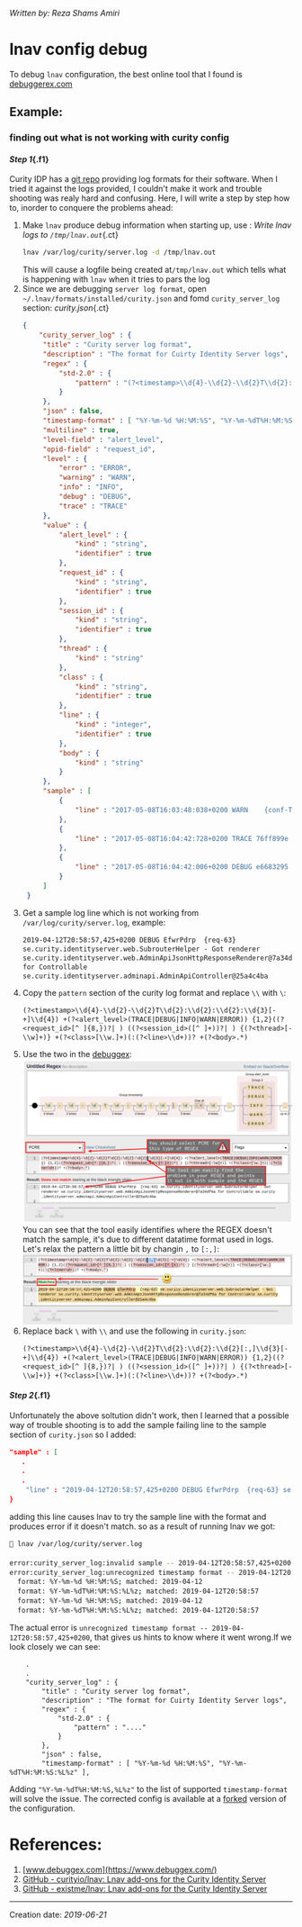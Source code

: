 _Written by: Reza Shams Amiri_

# lnav config debug

To debug `lnav` configuration, the best online tool that I found is [debuggerex.com][HWDC]

## Example: 
### finding out what is not working with curity config
#### _Step 1_{.f1}
Curity IDP has a [git repo][GCLLAOFTCIS] providing log formats for their software. When I tried it against the logs provided, I couldn't make it work and trouble shooting was realy hard and confusing. Here, I will write a step by step how to, inorder to conquere the problems ahead:

1. Make `lnav` produce debug information when starting up, use :
    _Write lnav logs to `/tmp/lnav.out`_{.ct}
    ``` sh
    lnav /var/log/curity/server.log -d /tmp/lnav.out
    ```
    This will cause a logfile being created at`/tmp/lnav.out` which tells what is happening with `lnav` when it tries to pars the log
1. Since we are debugging `server log format`, open `~/.lnav/formats/installed/curity.json` and fomd `curity_server_log` section:
_curity.json_{.ct}
    ``` json
    {
        "curity_server_log" : {
         "title" : "Curity server log format",
         "description" : "The format for Cuirty Identity Server logs",
         "regex" : {
             "std-2.0" : {
                 "pattern" : "(?<timestamp>\\d{4}-\\d{2}-\\d{2}T\\d{2}:\\d{2}:\\d{2}:\\d{3}[-+]\\d{4}) +(?<alert_level>(TRACE|DEBUG|INFO|WARN|ERROR)) {1,2}((?<request_id>[^ ]{8,})?| ) ((?<session_id>([^ ]+))?| ) {(?<thread>[-\\w]+)} +(?<class>[\\w.]+)(:(?<line>\\d+))? +(?<body>.*)"
             }
         },
         "json" : false,
         "timestamp-format" : [ "%Y-%m-%d %H:%M:%S", "%Y-%m-%dT%H:%M:%S:%L%z" ],
         "multiline" : true,
         "level-field" : "alert_level",
         "opid-field" : "request_id",
         "level" : {
             "error" : "ERROR",
             "warning" : "WARN",
             "info" : "INFO",
             "debug" : "DEBUG",
             "trace" : "TRACE"
         },
         "value" : {
             "alert_level" : {
                 "kind" : "string",
                 "identifier" : true
             },
             "request_id" : {
                 "kind" : "string",
                 "identifier" : true
             },
             "session_id" : {
                 "kind" : "string",
                 "identifier" : true
             },
             "thread" : {
                 "kind" : "string"
             },
             "class" : {
                 "kind" : "string",
                 "identifier" : true
             },
             "line" : {
                 "kind" : "integer",
                 "identifier" : true
             },
             "body" : {
                 "kind" : "string"
             }
         },
         "sample" : [
             {
                 "line" : "2017-05-08T16:03:48:038+0200 WARN    {conf-Thread-3-30} se.curity.identityserver.config.data.JDBISqlDataAccessConfigurationSetting:65 Running with connection pool disabled. This will severely impact performance, and is only recommended for tested and debugging purposes"
             },
             {
                 "line" : "2017-05-08T16:04:42:728+0200 TRACE 76ff899e  {req-61} se.curity.identityserver.util.resources.FileSystemResourceLocator:85 Looking for file system resource at path: assets/images/favicon-normal.png"
             },
             {
                 "line" : "2017-05-08T16:04:42:006+0200 DEBUG e6683295 38763868 {req-51} se.curity.identityserver.web.RouteHandler:140 Selected Locale: 'en'. Default Locale: 'en'."
             }
         ]
     }
    ```
1. Get a sample log line which is not working from `/var/log/curity/server.log`, example:
    ```
    2019-04-12T20:58:57,425+0200 DEBUG EfwrPdrp  {req-63} se.curity.identityserver.web.SubrouterHelper - Got renderer se.curity.identityserver.web.AdminApiJsonHttpResponseRenderer@7a34df6a for Controllable se.curity.identityserver.adminapi.AdminApiController@25a4c4ba
    ```
1. Copy the `pattern` section of the curity log format and replace `\\` with `\`:
    ```
    (?<timestamp>\\d{4}-\\d{2}-\\d{2}T\\d{2}:\\d{2}:\\d{2}:\\d{3}[-+]\\d{4}) +(?<alert_level>(TRACE|DEBUG|INFO|WARN|ERROR)) {1,2}((?<request_id>[^ ]{8,})?| ) ((?<session_id>([^ ]+))?| ) {(?<thread>[-\\w]+)} +(?<class>[\\w.]+)(:(?<line>\\d+))? +(?<body>.*)
    ```
1. Use the two in the [debuggex][HWDC]:
    ![debuggex-finding-issues.png](/img/unix/debuggex-finding-issues.png)
    You can see that the tool easily identifies where the REGEX doesn't match the sample, it's due to different datatime format used in logs. Let's relax the pattern a little bit by changin `,` to `[:,]`: ![dubbuggex-solved.png](/img/unix/dubbuggex-solved.png)
1. Replace back `\` with `\\` and use the following in `curity.json`:
    ``` 
    (?<timestamp>\\d{4}-\\d{2}-\\d{2}T\\d{2}:\\d{2}:\\d{2}[:,]\\d{3}[-+]\\d{4}) +(?<alert_level>(TRACE|DEBUG|INFO|WARN|ERROR)) {1,2}((?<request_id>[^ ]{8,})?| ) ((?<session_id>([^ ]+))?| ) {(?<thread>[-\\w]+)} +(?<class>[\\w.]+)(:(?<line>\\d+))? +(?<body>.*)
    ```
#### _Step 2_{.f1}
Unfortunately the above soltution didn't work, then I learned that a possible way of trouble shooting is to add the sample failing line to the sample section of `curity.json` so I added:

``` json
"sample" : [
   .
   .
   .
    "line" : "2019-04-12T20:58:57,425+0200 DEBUG EfwrPdrp  {req-63} se.curity.identityserver.web.SubrouterHelper - Got renderer se.curity.identityserver.web.AdminApiJsonHttpResponseRenderer@7a34df6a for Controllable se.curity.identityserver.adminapi.AdminApiController@25a4c4ba\n"
}
```
adding this line causes lnav to try the sample line with the format and produces error if it doesn't match. so as a result of running lnav we got:
``` sh
 lnav /var/log/curity/server.log

error:curity_server_log:invalid sample -- 2019-04-12T20:58:57,425+0200 DEBUG EfwrPdrp  {req-63} se.curity.identityserver.web.SubrouterHelper - Got renderer se.curity.identityserver.web.AdminApiJsonHttpResponseRenderer@7a34df6a for Controllable se.curity.identityserver.adminapi.AdminApiController@25a4c4ba
error:curity_server_log:unrecognized timestamp format -- 2019-04-12T20:58:57,425+0200 DEBUG EfwrPdrp  {req-63} se.curity.identityserver.web.SubrouterHelper - Got renderer se.curity.identityserver.web.AdminApiJsonHttpResponseRenderer@7a34df6a for Controllable se.curity.identityserver.adminapi.AdminApiController@25a4c4ba
  format: %Y-%m-%d %H:%M:%S; matched: 2019-04-12
  format: %Y-%m-%dT%H:%M:%S:%L%z; matched: 2019-04-12T20:58:57
  format: %Y-%m-%d %H:%M:%S; matched: 2019-04-12
  format: %Y-%m-%dT%H:%M:%S:%L%z; matched: 2019-04-12T20:58:57
```
The actual error is `unrecognized timestamp format -- 2019-04-12T20:58:57,425+0200`, that gives us hints to know where it went wrong.If we look closely we can see:
``` 
    .
    .
    "curity_server_log" : {
        "title" : "Curity server log format",
        "description" : "The format for Cuirty Identity Server logs",
        "regex" : {
            "std-2.0" : {
                "pattern" : "...."
            }
        },
        "json" : false,
        "timestamp-format" : [ "%Y-%m-%d %H:%M:%S", "%Y-%m-%dT%H:%M:%S:%L%z" ],
```
Adding `"%Y-%m-%dT%H:%M:%S,%L%z"` to the list of supported `timestamp-format` will solve the issue.
The corrected config is available at a [forked][GELLAOFTCIS] version of the configuration.


# References:
1. [www.debuggex.com](https://www.debuggex.com/)
2. [GitHub - curityio/lnav: Lnav add-ons for the Curity Identity Server][GCLLAOFTCIS]
3. [GitHub - existme/lnav: Lnav add-ons for the Curity Identity Server][GELLAOFTCIS]

- - -
Creation date: _2019-06-21_

[HWDC]: https://www.debuggex.com/
[GCLLAOFTCIS]: https://github.com/curityio/lnav
[GELLAOFTCIS]: https://github.com/existme/lnav.git